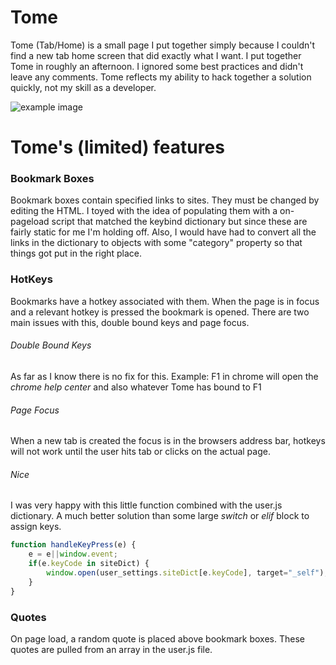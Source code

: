 # Tome
Tome (Tab/Home) is a small page I put together simply because I couldn't find a new tab home screen that did exactly what I want. I put together Tome in roughly an afternoon. I ignored some best practices and didn't leave any comments. Tome reflects my ability to hack together a solution quickly, not my skill as a developer.

![example image](https://i.imgur.com/sXbkx4I.jpg)

# Tome's (limited) features
### Bookmark Boxes
Bookmark boxes contain specified links to sites. They must be changed by editing the HTML. I toyed with the idea of populating them with a on-pageload script that matched the keybind dictionary but since these are fairly static for me I'm holding off. Also, I would have had to convert all the links in the dictionary to objects with some "category" property so that things got put in the right place. 

### HotKeys
Bookmarks have a hotkey associated with them. When the page is in focus and a relevant hotkey is pressed the bookmark is opened.
There are two main issues with this, double bound keys and page focus. 
###### Double Bound Keys
As far as I know there is no fix for this. Example: F1 in chrome will open the *chrome help center* and also whatever Tome has bound to F1
###### Page Focus
When a new tab is created the focus is in the browsers address bar, hotkeys will not work until the user hits tab or clicks on the actual page.

###### Nice
I was very happy with this little function combined with the user.js dictionary. A much better solution than some large *switch* or *elif* block to assign keys.
```Javascript
function handleKeyPress(e) {
    e = e||window.event;
    if(e.keyCode in siteDict) {
        window.open(user_settings.siteDict[e.keyCode], target="_self");
    }
}
```

### Quotes
On page load, a random quote is placed above bookmark boxes. These quotes are pulled from an array in the user.js file.
